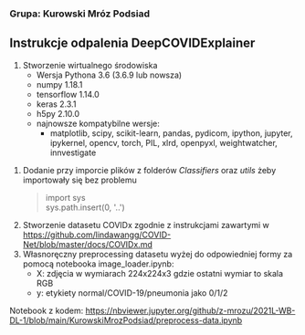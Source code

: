 ### Grupa: Kurowski Mróz Podsiad

## Instrukcje odpalenia DeepCOVIDExplainer

1. Stworzenie wirtualnego środowiska
	- Wersja Pythona 3.6 (3.6.9 lub nowsza)
	- numpy 1.18.1
	- tensorflow 1.14.0
	- keras 2.3.1
	- h5py 2.10.0
	- najnowsze kompatybilne wersje: 
		- matplotlib, scipy, scikit-learn, pandas, pydicom, ipython, jupyter, ipykernel, opencv, torch, PIL, xlrd, openpyxl, weightwatcher, innvestigate
<!--- # 2. Instalacja CUDA (?) --->
1. Dodanie przy imporcie plików z folderów *Classifiers* oraz *utils* żeby importowały się bez problemu
	> import sys  
	> sys.path.insert(0, '..')
1. Stworzenie datasetu COVIDx zgodnie z instrukcjami zawartymi w https://github.com/lindawangg/COVID-Net/blob/master/docs/COVIDx.md
1. Własnoręczny preprocessing datasetu wyżej do odpowiedniej formy za pomocą notebooka image_loader.ipynb:
	- X: zdjęcia w wymiarach 224x224x3 gdzie ostatni wymiar to skala RGB
	- y: etykiety normal/COVID-19/pneumonia jako 0/1/2

Notebook z kodem: https://nbviewer.jupyter.org/github/z-mrozu/2021L-WB-DL-1/blob/main/KurowskiMrozPodsiad/preprocess-data.ipynb
